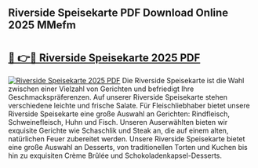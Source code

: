 ## Riverside Speisekarte PDF Download Online 2025 MMefm

# <h2><a href="http://gc77qa.nevu.top/?p=Riverside+Speisekarte">🔗 👉🔴 Riverside Speisekarte 2025 PDF</a></h2>

[![Riverside Speisekarte 2025 PDF](https://i.imgur.com/dBaPXMq.png)](http://gc77qa.nevu.top/?p=Riverside+Speisekarte)
Die Riverside Speisekarte ist die Wahl zwischen einer Vielzahl von Gerichten und befriedigt Ihre Geschmackspräferenzen. Auf unserer Riverside Speisekarte stehen verschiedene leichte und frische Salate. Für Fleischliebhaber bietet unsere Riverside Speisekarte eine große Auswahl an Gerichten: Rindfleisch, Schweinefleisch, Huhn und Fisch. Unseren Auserwählten bieten wir exquisite Gerichte wie Schaschlik und Steak an, die auf einem alten, natürlichen Feuer zubereitet werden. Unsere Riverside Speisekarte bietet eine große Auswahl an Desserts, von traditionellen Torten und Kuchen bis hin zu exquisiten Crème Brûlée und Schokoladenkapsel-Desserts.
